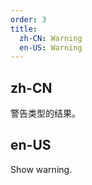 ```yaml
---
order: 3
title:
  zh-CN: Warning
  en-US: Warning
---
```


## zh-CN

警告类型的结果。

## en-US

Show warning.
